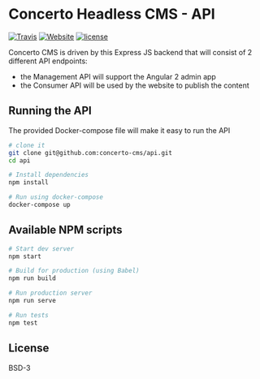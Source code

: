 Concerto Headless CMS - API
==================================
[![Travis](https://img.shields.io/travis/concerto-cms/api.svg?style=flat-square)](https://travis-ci.org/concerto-cms/api)
[![Website](https://img.shields.io/website/http/concertocms.org.svg?label=concertocms.org&style=flat-square)](http://concertocms.org)
[![license](https://img.shields.io/github/license/concerto-cms/api.svg?style=flat-square)](https://github.com/concerto-cms/api/blob/master/LICENSE)

Concerto CMS is driven by this Express JS backend that will consist of 2 different API endpoints:
- the Management API will support the Angular 2 admin app
- the Consumer API will be used by the website to publish the content

Running the API
-----------------

The provided Docker-compose file will make it easy to run the API

```sh
# clone it
git clone git@github.com:concerto-cms/api.git
cd api

# Install dependencies
npm install

# Run using docker-compose
docker-compose up
```

Available NPM scripts
-----------------------
```sh
# Start dev server
npm start

# Build for production (using Babel)
npm run build

# Run production server
npm run serve

# Run tests
npm test
```


License
-------

BSD-3
